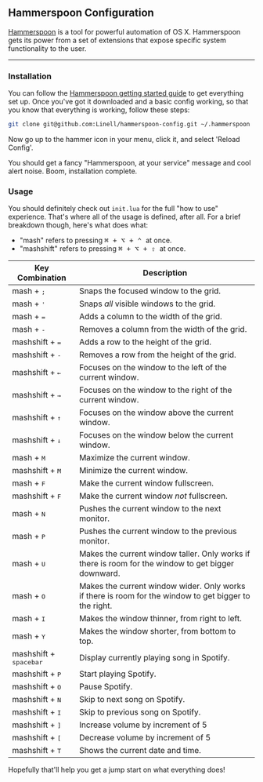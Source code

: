 ## Hammerspoon Configuration

[Hammerspoon](http://www.hammerspoon.org/) is a tool for powerful automation of OS X. 
Hammerspoon gets its power from a set of extensions that expose specific system functionality
to the user.

---

### Installation

You can follow the [Hammerspoon getting started guide](http://www.hammerspoon.org/go/) to 
get everything set up. Once you've got it downloaded and a basic config working, so that you
know that everything is working, follow these steps:

```bash
git clone git@github.com:Linell/hammerspoon-config.git ~/.hammerspoon
```

Now go up to the hammer icon in your menu, click it, and select 'Reload Config'.

You should get a fancy "Hammerspoon, at your service" message and cool alert noise. Boom, 
installation complete.

### Usage

You should definitely check out `init.lua` for the full "how to use" experience. That's where
all of the usage is defined, after all. For a brief breakdown though, here's what does what:

* "mash" refers to pressing <kbd>⌘ + ⌥ + ⌃ </kbd> at once.
* "mashshift" refers to pressing <kbd>⌘ + ⌥ + ⇧ </kbd> at once.

| Key Combination                 | Description                                                                                            |
| ------------------------------- | ------------------------------------------------------------------------------------------------------ |
| mash + <kbd>;</kbd>             | Snaps the focused window to the grid.                                                                  |
| mash + <kbd>'</kbd>             | Snaps *all* visible windows to the grid.                                                               |
| mash + <kbd>=</kbd>             | Adds a column to the width of the grid.                                                                |
| mash + <kbd>-</kbd>             | Removes a column from the width of the grid.                                                           |
| mashshift + <kbd>=</kbd>        | Adds a row to the height of the grid.                                                                  |
| mashshift + <kbd>-</kbd>        | Removes a row from the height of the grid.                                                             |
| mashshift + <kbd>←</kbd>        | Focuses on the window to the left of the current window.                                               |
| mashshift + <kbd>→</kbd>        | Focuses on the window to the right of the current window.                                              |
| mashshift + <kbd>↑</kbd>        | Focuses on the window above the current window.                                                        |
| mashshift + <kbd>↓</kbd>        | Focuses on the window below the current window.                                                        |
| mash + <kbd>M</kbd>             | Maximize the current window.                                                                           |
| mashshift + <kbd>M</kbd>        | Minimize the current window.                                                                           |
| mash + <kbd>F</kbd>             | Make the current window fullscreen.                                                                    |
| mashshift + <kbd>F</kbd>        | Make the current window *not* fullscreen.                                                              |
| mash + <kbd>N</kbd>             | Pushes the current window to the next monitor.                                                         |
| mash + <kbd>P</kbd>             | Pushes the current window to the previous monitor.                                                     |
| mash + <kbd>U</kbd>             | Makes the current window taller. Only works if there is room for the window to get bigger downward.    |
| mash + <kbd>O</kbd>             | Makes the current window wider. Only works if there is room for the window to get bigger to the right. |
| mash + <kbd>I</kbd>             | Makes the window thinner, from right to left.                                                          |
| mash + <kbd>Y</kbd>             | Makes the window shorter, from bottom to top.                                                          |
| mashshift + <kbd>spacebar</kbd> | Display currently playing song in Spotify.                                                             |
| mashshift + <kbd>P</kbd>        | Start playing Spotify.                                                                                 |
| mashshift + <kbd>O</kbd>        | Pause Spotify.                                                                                         |
| mashshift + <kbd>N</kbd>        | Skip to next song on Spotify.                                                                          |
| mashshift + <kbd>I</kbd>        | Skip to previous song on Spotify.                                                                      |
| mashshift + <kbd>]</kbd>        | Increase volume by increment of 5                                                                      |
| mashshift + <kbd>[</kbd>        | Decrease volume by increment of 5                                                                      |
| mashshift + <kbd>T</kbd>        | Shows the current date and time.                                                                       |

Hopefully that'll help you get a jump start on what everything does!

